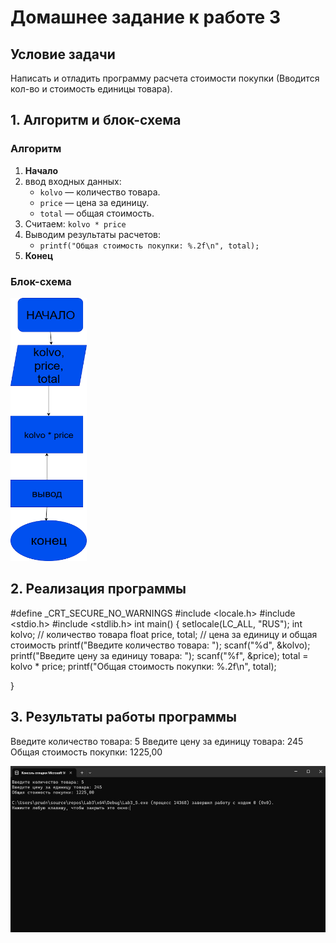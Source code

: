 # Домашнее задание к работе 3
## Условие задачи
Написать и отладить программу расчета стоимости покупки (Вводится кол-во и стоимость единицы товара).
## 1. Алгоритм и блок-схема
### Алгоритм
1. **Начало**
2. ввод входных данных:
   - `kolvo`  — количество товара.
   - `price`  —  цена за единицу.
   - `total`  — общая стоимость.  
3. Считаем:
    `kolvo * price`
4. Выводим результаты расчетов:
   - `printf("Общая стоимость покупки: %.2f\n", total);`
5. **Конец**

### Блок-схема
<img width="122" height="421" alt="Диаграмма без названия drawio" src="https://raw.githubusercontent.com/wyrtwwr/email-assets/refs/heads/main/Lab3.drawio.png" />

## 2. Реализация программы
#define _CRT_SECURE_NO_WARNINGS
#include <locale.h>
#include <stdio.h>
#include <stdlib.h>
int main() {
    setlocale(LC_ALL, "RUS");
    int kolvo;         // количество товара
    float price, total;   // цена за единицу и общая стоимость
    printf("Введите количество товара: ");
    scanf("%d", &kolvo);
    printf("Введите цену за единицу товара: ");
    scanf("%f", &price);
    total = kolvo * price;
    printf("Общая стоимость покупки: %.2f\n", total);

}

## 3. Результаты работы программы

Введите количество товара: 5
Введите цену за единицу товара: 245
Общая стоимость покупки: 1225,00

<img  src="https://raw.githubusercontent.com/wyrtwwr/email-assets/refs/heads/main/photo_2025-09-21_21-30-04.jpg" width="981" height="266">
